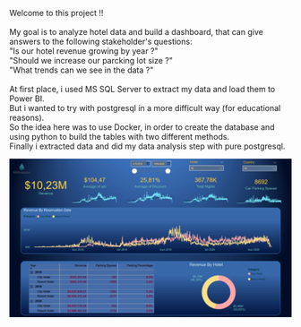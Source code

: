 Welcome to this project !!
<br>  
My goal is to analyze hotel data and build a dashboard, that can give answers to the following stakeholder's questions:  
"Is our hotel revenue growing by year ?"  
"Should we increase our parcking lot size ?"  
"What trends can we see in the data ?"  
<br>
At first place, i used MS SQL Server to extract my data and load them to Power BI.  
But i wanted to try with postgresql in a more difficult way (for educational reasons).  
So the idea here was to use Docker, in order to create the database and using python to build the tables
with two different methods.  
Finally i extracted data and did my data analysis step with pure postgresql.

<img src="Hotel Dashboard.jpg"
     alt="Hotel Dashboard"
     style="float: left; margin-right: 10px;" />
